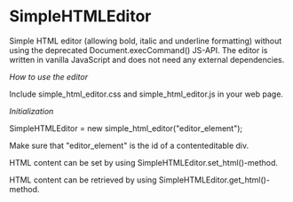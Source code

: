 # SimpleHTMLEditor

Simple HTML editor (allowing bold, italic and underline formatting) without using the deprecated Document.execCommand() JS-API. The editor is written in vanilla JavaScript and does not need any external dependencies.

*How to use the editor*

Include simple_html_editor.css and simple_html_editor.js in your web page.

*Initialization*

SimpleHTMLEditor = new simple_html_editor("editor_element");

Make sure that "editor_element" is the id of a contenteditable div.

HTML content can be set by using SimpleHTMLEditor.set_html()-method.

HTML content can be retrieved by using SimpleHTMLEditor.get_html()-method.
